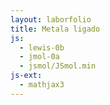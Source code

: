 ```yaml
---
layout: laborfolio
title: Metala ligado
js:
  - lewis-0b
  - jmol-0a
  - jsmol/JSmol.min  
js-ext:
  - mathjax3
---
```



<!-- 
https://en.wikipedia.org/wiki/Metallic_bonding

-->

<script>
    let svg;
    const ns = "http://www.w3.org/2000/svg";


    function katjono(x,y) {
        const use = document.createElementNS(ns,"use");
        use.setAttribute("href","#katjono");
        use.setAttribute("x",x);
        use.setAttribute("y",y);
        svg.append(use);
    }

    function elektrono(x,y) {
        const use = document.createElementNS(ns,"use");
        use.setAttribute("href","#elektrono");
        use.setAttribute("x",x);
        use.setAttribute("y",y);

        const am = 50; // mezuro de arbitreco
        const ani = document.createElementNS(ns,"animateMotion");
        ani.setAttribute("dur",(Math.floor(Math.random()*am/3))+"s");
        ani.setAttribute("repeatCount","10");
        let a=[];
        for (i=0;i<12;i++) {
            a[i] = (Math.random()-0.5) * am;
        }
        ani.setAttribute("path",`M0,0 C${a[0]},${a[1]} ${a[2]},${a[3]} ${a[4]},${a[5]} C${a[6]},${a[7]} ${a[8]},${a[9]} ${a[10]},${a[11]} z`);
        use.append(ani);

        svg.append(use);
    }


    window.onload = () => {
        svg = document.getElementById("metalo");
        // kvar vicoj de po 5 atomoj
        const atomoj = 80; 
        const avico = 16;
        const d = 15; // distanco inter katjonoj
        const de = 20; // maksimuma forlokiĝo de elektrono
        for (a=0;a<atomoj;a++) {
            const v = Math.trunc(a/avico);
            const k = a%avico;
            const x = d + k*d + d/2*(v%2);
            const y = d + v*d;
            katjono(x,y);

            const dx = (Math.random()-0.5)*de;
            const dy = (Math.random()-0.5)*de;
            elektrono(x+dx,y+dy);
        }
    }
</script>

<svg id="metalo"
    version="1.1" 
    xmlns="http://www.w3.org/2000/svg" 
    xmlns:xlink="http://www.w3.org/1999/xlink" width="520" height="180" viewBox="0 0 260 90">    
    <defs>
        <g id="katjono">
            <circle r="5" fill="none" stroke="black"/>
            <path d="M-2 0L2 0M0 -2L0 2" stroke="black">
        </g>
        <g id="elektrono">
            <circle r="1" fill="#2222aa"/>
        </g>
    </defs>    
</svg>